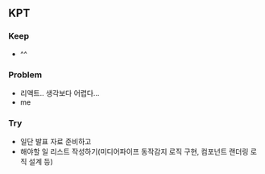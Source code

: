 ## KPT

### Keep

- ^^

### Problem

- 리액트.. 생각보다 어렵다...
- me

### Try

- 일단 발표 자료 준비하고
- 해야할 일 리스트 작성하기(미디어파이프 동작감지 로직 구현, 컴포넌트 랜더링 로직 설계 등)